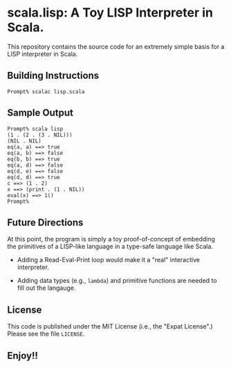 # scala.lisp: A Toy LISP Interpreter in Scala.

This repository contains the source code for an extremely simple basis for a LISP interpreter in Scala.

## Building Instructions

	Prompt% scalac lisp.scala

## Sample Output

	Prompt% scala lisp
	(1 . (2 . (3 . NIL)))
	(NIL . NIL)
	eq(a, a) ==> true
	eq(a, b) ==> false
	eq(b, b) ==> true
	eq(a, d) ==> false
	eq(d, e) ==> false
	eq(d, d) ==> true
	c ==> (1 . 2)
	x ==> (print . (1 . NIL))
	eval(x) ==> 1()
	Prompt% 

## Future Directions

At this point, the program is simply a toy proof-of-concept of embedding the primitives of a LISP-like language in a type-safe language like Scala.

* Adding a Read-Eval-Print loop would make it a "real" interactive interpreter.

* Adding data types (e.g., `lambda`) and primitive functions are needed to fill out the langauge.

## License

This code is published under the MIT License (i.e., the "Expat License".) Please see the file `LICENSE`.

## Enjoy!!
